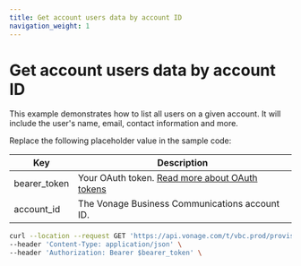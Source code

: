 ```yaml
---
title: Get account users data by account ID
navigation_weight: 1
---
```


# Get account users data by account ID

This example demonstrates how to list all users on a given account. It will include the user's name, email, contact information and more.

Replace the following placeholder value in the sample code:

| Key | Description |
| --- | ----------- |
| bearer_token      | Your OAuth token. [Read more about OAuth tokens](/concepts/guides/create-an-access-token) |
| account_id        | The Vonage Business Communications account ID. |

``` bash
curl --location --request GET 'https://api.vonage.com/t/vbc.prod/provisioning/v1/api/accounts/$account_id/users' \
--header 'Content-Type: application/json' \
--header 'Authorization: Bearer $bearer_token' \
```
